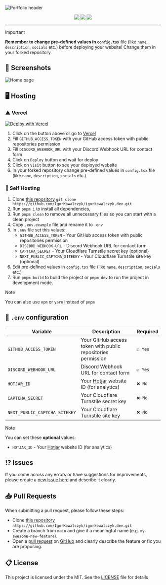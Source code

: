 ![Portfolio header](https://github.com/IgorKowalczyk/igorkowalczyk.dev/assets/49127376/59642eac-4ac5-4d03-931c-2513d46655d3)

<div align="center">
  <a aria-label="GitHub License" href="https://github.com/igorkowalczyk/igorkowalczyk.dev/blob/master/license.md">
    <img src="https://img.shields.io/github/license/igorkowalczyk/igorkowalczyk.dev?color=%2334D058&logo=github&style=flat-square&label=License">
  </a>
  <a aria-label="Version" href="https://github.com/igorkowalczyk/igorkowalczyk.dev/releases">
    <img src="https://img.shields.io/github/v/release/igorkowalczyk/igorkowalczyk.dev?color=%2334D058&logo=github&style=flat-square&label=Version">
  </a>
  <a aria-label="Discord" href="https://igorkowalczyk.dev/discord">
    <img src="https://img.shields.io/discord/695282860399001640?color=%2334D058&logo=discord&style=flat-square&logoColor=fff&label=Discord">
  </a>
</div>

---

<!-- prettier-ignore-start -->
> [!IMPORTANT]
> **Remember to change pre-defined values in `config.tsx`** file (like `name`, `description`, `socials` etc.) before deploying your website! Change them in your forked repository.
<!-- prettier-ignore-end -->

## 📸 Screenshots

![Home page](https://github.com/user-attachments/assets/ee4cc06b-432d-4e1a-8bd2-59a60d6ae31e)

## 🖥️ Hosting

### ▲ Vercel

[![Deploy with Vercel](https://vercel.com/button)](<https://vercel.com/new/clone?repository-url=https%3A%2F%2Fgithub.com%2FIgorKowalczyk%2Figorkowalczyk.dev&env=GITHUB_ACCESS_TOKEN,DISCORD_WEBHOOK_URL&envDescription=You%20can%20set%20these%20optional%20values%3A%20%20HOTJAR_ID%20-%20Your%20Hotjar%20website%20ID%20(for%20analytics)&envLink=https%3A%2F%2Fgithub.com%2FIgorKowalczyk%2Figorkowalczyk.dev%3Ftab%3Dreadme-ov-file%23-env-configuration&project-name=portfolio&repository-name=portfolio&demo-title=Igor%20Kowalczyk%20-%20Portfolio&demo-description=Full-stack%20developer%2C%20designer%2C%20and%20creator&demo-url=https%3A%2F%2Figorkowalczyk.dev&demo-image=https%3A%2F%2Fgithub.com%2Fuser-attachments%2Fassets%2Fee4cc06b-432d-4e1a-8bd2-59a60d6ae31e>)

1. Click on the button above or go to [Vercel](<https://vercel.com/new/clone?repository-url=https%3A%2F%2Fgithub.com%2FIgorKowalczyk%2Figorkowalczyk.dev&env=GITHUB_ACCESS_TOKEN,DISCORD_WEBHOOK_URL&envDescription=You%20can%20set%20these%20optional%20values%3A%20%20HOTJAR_ID%20-%20Your%20Hotjar%20website%20ID%20(for%20analytics)&envLink=https%3A%2F%2Fgithub.com%2FIgorKowalczyk%2Figorkowalczyk.dev%3Ftab%3Dreadme-ov-file%23-env-configuration&project-name=portfolio&repository-name=portfolio&demo-title=Igor%20Kowalczyk%20-%20Portfolio&demo-description=Full-stack%20developer%2C%20designer%2C%20and%20creator&demo-url=https%3A%2F%2Figorkowalczyk.dev&demo-image=https%3A%2F%2Fgithub.com%2Fuser-attachments%2Fassets%2Fee4cc06b-432d-4e1a-8bd2-59a60d6ae31e>)
2. Fill `GITHUB_ACCESS_TOKEN` with your GitHub access token with public repositories permission
3. Fill `DISCORD_WEBHOOK_URL` with your Discord Webhook URL for contact form
4. Click on `Deploy` button and wait for deploy
5. Click on `Visit` button to see your deployed website
6. In your forked repository change pre-defined values in `config.tsx` file (like `name`, `description`, `socials` etc.)

### 🔩 Self Hosting

1. Clone [this repository](https://github.com/igorkowalczyk/igorkowalczyk.dev) `git clone https://github.com/IgorKowalczyk/igorkowalczyk.dev.git`
2. Run `pnpm i` to install all dependencies,
3. Run `pnpm clean` to remove all unnecessary files so you can start with a clean project
4. Copy `.env.example` file and rename it to `.env`
5. In `.env` file set this values:
   - `GITHUB_ACCESS_TOKEN` - Your GitHub access token with public repositories permission
   - `DISCORD_WEBHOOK_URL` - Discord Webhook URL for contact form
   - `CAPTCHA_SECRET` - Your Cloudflare Turnstile secret key (optional)
   - `NEXT_PUBLIC_CAPTCHA_SITEKEY` - Your Cloudflare Turnstile site key (optional)
6. Edit pre-defined values in `config.tsx` file (like `name`, `description`, `socials` etc.)
7. Run `pnpm build` to build the project or `pnpm dev` to run the project in development mode.

> [!NOTE]
> You can also use `npm` or `yarn` instead of `pnpm`

## 📝 `.env` configuration

| Variable                      | Description                                                      | Required |
| ----------------------------- | ---------------------------------------------------------------- | -------- |
| `GITHUB_ACCESS_TOKEN`         | Your GitHub access token with public repositories permission     | `☑️ Yes` |
| `DISCORD_WEBHOOK_URL`         | Discord Webhook URL for contact form                             | `☑️ Yes` |
| `HOTJAR_ID`                   | Your [Hotjar](https://www.hotjar.com) website ID (for analytics) | `❌ No`  |
| `CAPTCHA_SECRET`              | Your Cloudflare Turnstile secret key                             | `❌ No`  |
| `NEXT_PUBLIC_CAPTCHA_SITEKEY` | Your Cloudflare Turnstile site key                               | `❌ No`  |

> [!NOTE]
> You can set these **optional** values:
>
> - `HOTJAR_ID` - Your [Hotjar](https://www.hotjar.com) website ID (for analytics)

## ⁉️ Issues

If you come across any errors or have suggestions for improvements, please create a [new issue here](https://github.com/igorkowalczyk/igorkowalczyk.dev/issues) and describe it clearly.

## 📥 Pull Requests

When submitting a pull request, please follow these steps:

- Clone [this repository](https://github.com/igorkowalczyk/igorkowalczyk.dev) `https://github.com/IgorKowalczyk/igorkowalczyk.dev.git`
- Create a branch from `main` and give it a meaningful name (e.g. `my-awesome-new-feature`).
- Open a [pull request](https://github.com/igorkowalczyk/igorkowalczyk.dev/pulls) on [GitHub](https://github.com/) and clearly describe the feature or fix you are proposing.

## 📋 License

This project is licensed under the MIT. See the [LICENSE](https://github.com/igorkowalczyk/igorkowalczyk.dev/blob/master/license.md) file for details
